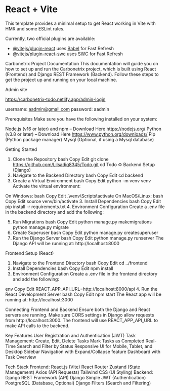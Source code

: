 # React + Vite

This template provides a minimal setup to get React working in Vite with HMR and some ESLint rules.

Currently, two official plugins are available:

- [@vitejs/plugin-react](https://github.com/vitejs/vite-plugin-react/blob/main/packages/plugin-react/README.md) uses [Babel](https://babeljs.io/) for Fast Refresh
- [@vitejs/plugin-react-swc](https://github.com/vitejs/vite-plugin-react-swc) uses [SWC](https://swc.rs/) for Fast Refresh


Carbonetrix Project Documentation
This documentation will guide you on how to set up and run the Carbonetrix project, 
which is built using React (Frontend) and Django REST Framework (Backend). Follow 
these steps to get the project up and running on your local machine.

Admin site

https://carbonetrix-todo.netlify.app/admin-login

username: aadmin@gmail.com
password: aadmin

Prerequisites
Make sure you have the following installed on your system:

Node.js (v16 or later) and npm – Download Here https://nodejs.org/
Python (v3.8 or later) – Download Here https://www.python.org/downloads/
Pip (Python package manager)
Mysql (Optional, if using a Mysql database)


 Getting Started
1. Clone the Repository
bash
Copy
Edit
git clone https://github.com/Lilsadiq8345/Todo.git
cd Todo
⚙️ Backend Setup (Django)
1. Navigate to the Backend Directory
bash
Copy
Edit
cd backend
2. Create a Virtual Environment
bash
Copy
Edit
python -m venv venv
Activate the virtual environment:

On Windows:
bash
Copy
Edit
.\venv\Scripts\activate
On MacOS/Linux:
bash
Copy
Edit
source venv/bin/activate
3. Install Dependencies
bash
Copy
Edit
pip install -r requirements.txt
4. Environment Configuration
Create a .env file in the backend directory and add the following:

5. Run Migrations
bash
Copy
Edit
python manage.py makemigrations
python manage.py migrate
6. Create Superuser
bash
Copy
Edit
python manage.py createsuperuser
7. Run the Django Server
bash
Copy
Edit
python manage.py runserver
The Django API will be running at: http://localhost:8000

Frontend Setup (React)
1. Navigate to the Frontend Directory
bash
Copy
Edit
cd ../frontend
2. Install Dependencies
bash
Copy
Edit
npm install
3. Environment Configuration
Create a .env file in the frontend directory and add the following:

env
Copy
Edit
REACT_APP_API_URL=http://localhost:8000/api
4. Run the React Development Server
bash
Copy
Edit
npm start
The React app will be running at: http://localhost:3000

Connecting Frontend and Backend
Ensure both the Django and React servers are running.
Make sure CORS settings in Django allow requests from http://localhost:3000.
The frontend will use REACT_APP_API_URL to make API calls to the backend.

Key Features
User Registration and Authentication (JWT)
Task Management:
Create, Edit, Delete Tasks
Mark Tasks as Completed
Real-Time Search and Filter by Status
Responsive UI for Mobile, Tablet, and Desktop
Sidebar Navigation with Expand/Collapse feature
Dashboard with Task Overview

Tech Stack
Frontend:
React.js (Vite)
React Router
Zustand (State Management)
Axios (API Requests)
Tailwind CSS (UI Styling)
Backend:
Django REST Framework (API)
Django Simple JWT (Authentication)
PostgreSQL (Database, Optional)
Django Filters (Search and Filtering)
